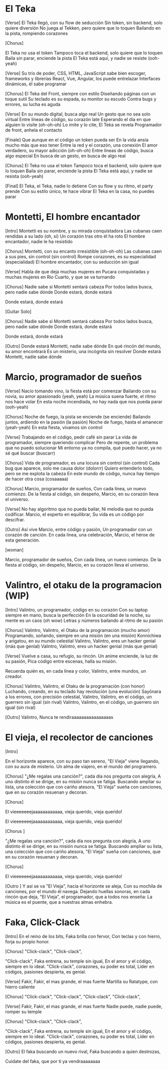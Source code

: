 

# El Teka

[Verse]
El Teka llegó, con su flow de seducción
Sin token, sin backend, solo quiere diversión
No juega al Tekken, pero quiere que lo toquen
Bailando en la pista, rompiendo corazones

[Chorus]

 El Teka no usa el token
Tampoco toca el backend, solo quiere que lo toquen
Baila sin parar, enciende la pista
El Teka está aquí, y nadie se resiste (ooh-yeah)

[Verse]
Su trío de poder, CSS, HTML, JavaScript
sabe bien escoger, frameworks y librerías
React, Vue, Angular, los puede entrelazar
Interfaces dinámicas, él sabe programar

[Chorus]
El Teka del Front, siempre con estilo
Diseñando páginas con un toque sutil
Su teclado es su espada, su monitor su escudo
Contra bugs y errores, su lucha es aguda

[Verse]
En su mundo digital, busca algo real
Un gesto que no sea solo virtual
Entre líneas de código, su corazón late
Esperando el día en que alguien lo visite (oh-oh-oh)
Lo imite y lo cite, El Teka se revela
Programador de front, anhela el contacto

[Finale]
Que aunque en el código un token pueda ser
En la vida ansía mucho más que eso tener
Entre la red y el corazón, una conexión
El amor verdadero, su mayor adicción (oh-oh-oh)
Entre líneas de código, busca algo especial
En busca de un gesto, en busca de algo real

[Chorus] 
El Teka no usa el token
Tampoco toca el backend, solo quiere que lo toquen
Baila sin parar, enciende la pista
El Teka está aquí, y nadie se resista (ooh-yeah)

[Final]
El Teka, el Teka, nadie lo detiene
Con su flow y su ritmo, el party prende
Con su estilo único, te hace vibrar
El Teka en la casa, no puedes parar

# Montetti, El hombre encantador

[Intro]
Montetti es su nombre, y su mirada conquistadora
Las cubanas caen rendidas a su lado (oh, sí)
Un corazón tras otro él ha roto
El hombre encantador, nadie le ha resistido

[Chorus]
Montetti, con su encanto irresistible (oh-oh-oh)
Las cubanas caen a sus pies, sin control (sin control)
Rompe corazones, es su especialidad (especialidad)
El hombre encantador, con su seducción sin igual

[Verse]
Habla de que deja muchas mujeres en Pucara conquistadas y muchas mujeres en Rio Cuarto, y que se va turnando

[Chorus]
Nadie sabe si Montetti sentará cabeza
Por todos lados busca, pero nadie sabe dónde
Donde estará, donde estará

Donde estará, donde estará

[Guitar Solo]

[Chorus]
Nadie sabe si Montetti sentará cabeza
Por todos lados busca, pero nadie sabe dónde
Donde estará, donde estará

Donde estará, donde estará

[Outro]
Donde estará Montetti, nadie sabe dónde
En qué rincón del mundo, su amor encontrará
Es un misterio, una incógnita sin resolver
Donde estará Montetti, nadie sabe dónde



# Marcio, programador de sueños

[Verse]
Nacio tomando vino, la fiesta está por comenzar
Bailando con su novia, su amor apasionado (yeah, yeah)
La música suena fuerte, el ritmo nos hace volar
En esta noche incendiada, no hay nada que nos pueda parar (ooh-yeah)

[Chorus]
Noche de fuego, la pista se enciende (se enciende)
Bailando juntos, ardiendo en la pasión (la pasión)
Noche de fuego, hasta el amanecer (yeah-yeah)
En esta fiesta, vivamos sin control

[Verse]
Trabajando en el código, pedir café sin parar
La vida de programador, siempre queriendo complicar
Pero de repente, un problema que no puedo solucionar
Mi entorno ya no compila, qué puedo hacer, ya no sé qué buscar (buscarr)

[Chorus]
Vida de programador, es una locura sin control (sin control)
Cada bug que aparece, solo me causa dolor (dolorrr)
Quiero entenderlo todo, pero se me explota la cabeza
En este mundo de código, nunca hay tiempo de hacer otra cosa (cosaaaaa)

[Chorus]
Marcio, programador de sueños,
Con cada línea, un nuevo comienzo.
De la fiesta al código, sin despeño,
Marcio, en su corazón lleva el universo.

[Verse]
No hay algoritmo que no pueda bailar,
Ni melodía que no pueda codificar.
Marcio, el experto en equilibrar,
Su vida es un código por descifrar.

[Outro]
Así vive Marcio, entre código y pasión,
Un programador con un corazón de canción.
En cada línea, una celebración,
Marcio, el héroe de esta generación.

[woman]

Marcio, programador de sueños,
Con cada línea, un nuevo comienzo.
De la fiesta al código, sin despeño,
Marcio, en su corazón lleva el universo.


# Valintro, el otaku de la programacion (WIP)

[Intro]
Valintro, un programador, código en su corazón
Con su laptop siempre en mano, busca la perfección
En la oscuridad de la noche, su mente es un caos (oh wow)
Letras y números bailando al ritmo de su pasión

[Chorus]
Valintro, Valintro, el Otaku de la programación (mucho amor)
Programando, soñando, siempre en una misión (en una misión)
Konnichiwa y arigatou, en su mundo celestial
Valintro, Valintro, eres un hacker genial (más que genial)
Valintro, Valintro, eres un hacker genial (más que genial)

[Verse]
Vuelve a casa, su refugio, su rincón.
Un anime enciende, la luz de su pasión,
Pica código entre escenas, halla su misión.

Recuerda quién es, en cada línea y color,
Valintro, entre mundos, un creador.

[Chorus]
Valintro, Valintro, el Otaku de la programación (con honor)
Luchando, creando, en su teclado hay revolución (una evolución)
Sayōnara a los errores, con precisión celestial,
Valintro, Valintro, en el código, un guerrero sin igual (sin rival)
Valintro, Valintro, en el código, un guerrero sin igual (sin rival)

[Outro]
Valintro, Nunca te rendiraaaaaaaaaaaaaaaas

# El vieja, el recolector de canciones

[Intro]


En el horizonte aparece, con su paso tan sereno,
"El Vieja" viene llegando, con su aura de misterio.
Un alma de viajero, en el mundo del programero.

[Chorus]
"¿Me regalas una canción?", cada día nos pregunta con alegría,
A uno distinto él se dirige, en su misión nunca se fatiga.
Buscando ampliar su lista, una colección que con cariño atesora,
"El Vieja" sueña con canciones, que en su corazón resuenan y decoran.

[Chorus]

El vieeeeeeejaaaaaaaaaaaa, vieja querido, vieja querido!

El vieeeeeeejaaaaaaaaaaaa, vieja querido, vieja querido!

[Chorus ]

"¿Me regalas una canción?", cada día nos pregunta con alegría,
A uno distinto él se dirige, en su misión nunca se fatiga.
Buscando ampliar su lista, una colección que con cariño atesora,
"El Vieja" sueña con canciones, que en su corazón resuenan y decoran.

[Chorus]

El vieeeeeeejaaaaaaaaaaaa, vieja querido, vieja querido!

[Outro ]
Y así se va "El Vieja", hacia el horizonte se aleja,
Con su mochila de canciones, por el mundo él navega.
Dejando huellas sonoras, en cada rincón que deja,
"El Vieja", el programador, que a todos nos enseña:
La música es el puente, que a nuestras almas enhebra.


# Faka, Click-Clack

[Intro]
En el reino de los bits, Faka brilla con fervor,
Con teclas y con hierro, forja su propio honor.

[Chorus]
"Click-clack", "Click-clack", 

"Click-clack", Faka entrena, su temple sin igual,
En el amor y el código, siempre en lo ideal.
"Click-clack",  corazones, su poder es total,
Líder en códigos, pasiones despierta, es genial.

[Verse]
 Fakir, Fakir, el mas grande, el mas fuerte
Martilla su Ratatype, con hierro caliente

[Chorus]
"Click-clack", "Click-clack", 
"Click-clack", "Click-clack", 

[Verse]
 Fakir, Fakir, el mas grande, el mas fuerte
Nadie puede, nadie puede, romper su temple

[Chorus]
"Click-clack", "Click-clack", 

"Click-clack", Faka entrena, su temple sin igual,
En el amor y el código, siempre en lo ideal.
"Click-clack",  corazones, su poder es total,
Líder en códigos, pasiones despierta, es genial.

[Outro]
El faka buscando un nuevo rival,
Faka buscando a quien destrozas,

Cuidate del faka, que por ti ya vendraaaaaaaa

